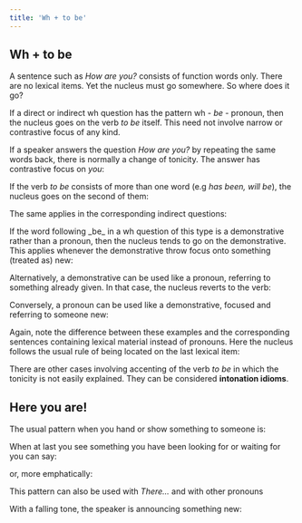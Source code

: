 ```yaml
---
title: 'Wh + to be'
---
```


<script>
  import Audio from '$lib/Audio.svelte'
  import AudioWrapper from '$lib/AudioWrapper.svelte'
  import Naudio from '$lib/Naudio.svelte'
</script>

## Wh + to be

A sentence such as _How are you?_ consists of function words only. There are no lexical items. Yet the nucleus must go somewhere. So where does it go?

If a direct or indirect wh question has the pattern wh - _be_ - pronoun, then the nucleus goes on the verb _to be_ itself. This need not involve narrow or contrastive focus of any kind.

<Naudio
  sentence="(<em>greeting someone</em>) <br>
  *How 'are you? <br>
  *Tell me how you 'are. <br><br>
  (<em>being shown something</em>) <br>
  *What 'is it? <br>
  *Tell me what it 'is. <br><br>
  (<em>hearing someone at the door</em>)<br>
  *Who 'is it? <br>
  I *wonder who it 'is"
  nuclei="{['are', 'is']}" 
/>

<Naudio
  sentence="*How would it 'be | if we *met for 'lunch? <br>
  That 'man over there, | *who 'is he? <br>
  *When 'was it | that you *came back from 'Canada?"
  nuclei="{['be', 'lunch', 'man', 'is', 'was', 'Can']}" 
/>
If a speaker answers the question _How are you?_ by repeating the same words back, there is normally a change of tonicity. The answer has contrastive focus on _you_:

<AudioWrapper>
<Audio 
  sentence="?? *How 'are you? <br> - Fine thanks. || *How are 'you?" 
  nuclei="{['are', 'you']}" 
  url="3-18" 
  start=3
  end=8
/>
<Audio 
  sentence="?? *Mr 'Smith! | *How 'are you? <br> - *I'm 'fine Miss Jones. || And 'you?" 
  nuclei="{['Smith', 'are', 'fine', 'you']}" 
  url="3-18" 
  start=9
  end=16
/>
</AudioWrapper>

If the verb _to be_ consists of more than one word (e.g _has been, will be_), the nucleus goes on the second of them:

<Naudio
  sentence="*Welcome 'back! *How it's 'been? <br>
  <em>Waiter</em>: *What'll it 'be?"
  nuclei="{['back', 'been', 'be']}" 
/>

<AudioWrapper>
<Audio 
  sentence="?? We're *going to get 'married. <br> - *When's it to 'be?" 
  nuclei="{['mar', 'be']}" 
  url="3-18" 
  start=18
  end=22
/>
</AudioWrapper>
The same applies in the corresponding indirect questions:

<Naudio
  sentence="I *asked her how she 'was <br>
  They *told us who they 'were <br>
  *This 'wedding, | *when do you think it will 'be?"
  nuclei="{['was', 'were', 'wed', 'be']}" 
/>

<AudioWrapper>
<Audio 
  sentence="(<em>talking about forthcoming event</em>) I *wondered when it would 'be.)" 
  nuclei="{['be']}" 
  url="3-18" 
  start=23
  end=27
/>
<Audio 
  sentence="(<em>talking about mysterious noise</em>) *What do you think it 'was)" 
  nuclei="{['was']}" 
  url="3-18" 
  start=29
  end=32
/>
</AudioWrapper>
If the word following _be_ in a wh question of this type is a demonstrative rather than a pronoun, then the nucleus tends to go on the demonstrative. This applies whenever the demonstrative throw focus onto something (treated as) new:

<AudioWrapper>
<Audio 
  sentence="(<em>Hearing someone at the door</em>) *Who's 'that?" 
  nuclei="{['that']}" 
  url="3-18" 
  start=35
  end=37
/>
</AudioWrapper>

<Naudio
  sentence="(<em>picking up an unknown object</em> *What's 'this? <br><br>
  ?? She *comes from Penmaen'mawr. <br> - *Where's 'that?"
  nuclei="{['mawr', 'that', 'this']}" 
/>
Alternatively, a demonstrative can be used like a pronoun, referring to something already given. In that case, the nucleus reverts to the verb:

<AudioWrapper>
<Audio 
  sentence="(<em>knocking at the door continues</em>) *Who 'is that" 
  nuclei="{['is']}" 
  url="3-18" 
  start=37
  end=40
/>
</AudioWrapper>
Conversely, a pronoun can be used like a demonstrative, focused and referring to someone new:

<Naudio
  sentence="(pointing surreptitiously at a stranger) *Who's 'she?"
  nuclei="{['she']}" 
/>
Again, note the difference between these examples and the corresponding sentences containing lexical material instead of pronouns. Here the nucleus follows the usual rule of being located on the last lexical item:

<Naudio
  sentence="When 'was it | that you came back from Canada? <em>but</em> <br>
  Which 'day was it | that you came back from Canada? <br><br>
  *How 'are you? <em>but</em> *How 'old are you?"
  nuclei="{['was', 'day', 'are', 'old']}" 
/>
There are other cases involving accenting of the verb _to be_ in which the tonicity is not easily explained. They can be considered **intonation idioms**.

<AudioWrapper>
<Audio 
  sentence="The *trouble (*problem, *thing', *difficulty, *snag) 'is that we're broke." 
  nuclei="{['is']}" 
  url="3-18" 
  start=42
  end=46
/>
</AudioWrapper>

## Here you are!

The usual pattern when you hand or show something to someone is:

<Naudio
  sentence="*Here you /are."
  nuclei="{['are']}" 
/>

<Naudio
  sentence="?? Would you *pass me the /milk please? <br> - *Here you /are. <br><br>
  ?? *Could I see my ac/count please? <br> - Of \course sir. | *Here you /are. <br><br>
  ?? We *need a new \sofa. <br> - *Here you /are. There's *one advertised in this \paper."
  nuclei="{['milk', 'are', 'count', 'course', 'pa', 'so']}" 
/>

<AudioWrapper>
<Audio 
  sentence="?? I'd like a *pound of \apples please. <br> - Here you /are sir." 
  nuclei="{['app', 'are']}" 
  url="3-18" 
  start=48
  end=53
/>
<Audio 
  sentence="?? I *want a \taxi. <br> - *Here you /are madam. | There's *one \waiting." 
  nuclei="{['tax', 'are', 'wait']}" 
  url="3-18" 
  start=55
  end=62
/>
</AudioWrapper>

When at last you see something you have been looking for or waiting for you can say:

<Naudio
  sentence="*Here it /is"
  nuclei="{['is']}" 
/>
or, more emphatically:

<Naudio
  sentence="\Here | it /is."
  nuclei="{['Here', 'is']}" 
/>
This pattern can also be used with _There..._ and with other pronouns

<Naudio
  sentence="*Where's my \book? || Oh \here | it /is."
  nuclei="{['book', 'is', 'here']}" 
/>

<AudioWrapper>
<Audio 
  sentence="I *can't find my \keys. || Oh \there | they /are! || *On the \table." 
  nuclei="{['keys', 'there', 'are', 'ta']}" 
  url="3-18" 
  start=64
  end=70
/>
</AudioWrapper>
With a falling tone, the speaker is announcing something new:

<Naudio
  sentence="Now *here he \is, || the *one and /only | *Mister \Magic!"
  nuclei="{['is', 'on', 'Mag']}" 
/>
